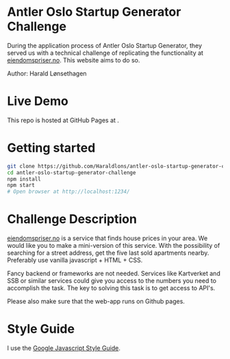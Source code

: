 # Antler Oslo Startup Generator Challenge

During the application process of Antler Oslo Startup Generator, they served us with a technical challenge of replicating the functionality at [eiendomspriser.no](http://eiendomspriser.no/).
This website aims to do so.

Author: Harald Lønsethagen

# Live Demo

This repo is hosted at GitHub Pages at [<link>](www.github.com).

# Getting started

```bash
git clone https://github.com/Haraldlons/antler-oslo-startup-generator-challenge.git
cd antler-oslo-startup-generator-challenge
npm install
npm start
# Open browser at http://localhost:1234/
```

# Challenge Description

[eiendomspriser.no](http://eiendomspriser.no/) is a service that finds house prices in your area. We would like you to make a mini-version of this service. With the possibility of searching for a street address, get the five last sold apartments nearby. Preferably use vanilla javascript + HTML + CSS.

Fancy backend or frameworks are not needed. Services like Kartverket and SSB or similar services could give you access to the numbers you need to accomplish the task. The key to solving this task is to get access to API's.

Please also make sure that the web-app runs on Github pages.

# Style Guide

I use the [Google Javascript Style Guide](https://google.github.io/styleguide/jsguide.html).

